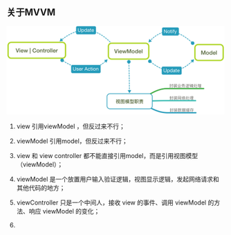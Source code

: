 ## 关于MVVM

![](/assets/1497256097808253.png)

1. view 引用viewModel ，但反过来不行；

2. viewModel 引用model，但反过来不行；

3. view 和 view controller 都不能直接引用model，而是引用视图模型（viewModel）；

4. viewModel 是一个放置用户输入验证逻辑，视图显示逻辑，发起网络请求和其他代码的地方；

5. viewController 只是一个中间人，接收 view 的事件、调用 viewModel 的方法、响应 viewModel 的变化；

6. 


